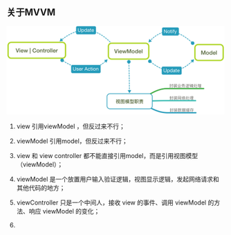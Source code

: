 ## 关于MVVM

![](/assets/1497256097808253.png)

1. view 引用viewModel ，但反过来不行；

2. viewModel 引用model，但反过来不行；

3. view 和 view controller 都不能直接引用model，而是引用视图模型（viewModel）；

4. viewModel 是一个放置用户输入验证逻辑，视图显示逻辑，发起网络请求和其他代码的地方；

5. viewController 只是一个中间人，接收 view 的事件、调用 viewModel 的方法、响应 viewModel 的变化；

6. 


